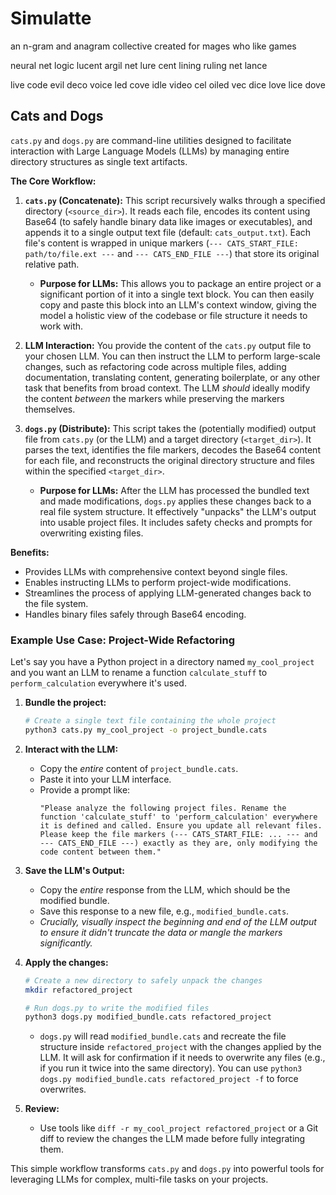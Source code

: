 # Simulatte

an n-gram and anagram collective
created for mages who like games

neural net logic
lucent argil net
lure cent lining
ruling net lance

live code
evil deco
voice led
cove idle
video cel
oiled vec
dice love
lice dove

## Cats and Dogs

`cats.py` and `dogs.py` are command-line utilities designed to facilitate interaction with Large Language Models (LLMs) by managing entire directory structures as single text artifacts.

**The Core Workflow:**

1.  **`cats.py` (Concatenate):** This script recursively walks through a specified directory (`<source_dir>`). It reads each file, encodes its content using Base64 (to safely handle binary data like images or executables), and appends it to a single output text file (default: `cats_output.txt`). Each file's content is wrapped in unique markers (`--- CATS_START_FILE: path/to/file.ext ---` and `--- CATS_END_FILE ---`) that store its original relative path.

    - **Purpose for LLMs:** This allows you to package an entire project or a significant portion of it into a single text block. You can then easily copy and paste this block into an LLM's context window, giving the model a holistic view of the codebase or file structure it needs to work with.

2.  **LLM Interaction:** You provide the content of the `cats.py` output file to your chosen LLM. You can then instruct the LLM to perform large-scale changes, such as refactoring code across multiple files, adding documentation, translating content, generating boilerplate, or any other task that benefits from broad context. The LLM _should_ ideally modify the content _between_ the markers while preserving the markers themselves.

3.  **`dogs.py` (Distribute):** This script takes the (potentially modified) output file from `cats.py` (or the LLM) and a target directory (`<target_dir>`). It parses the text, identifies the file markers, decodes the Base64 content for each file, and reconstructs the original directory structure and files within the specified `<target_dir>`.
    - **Purpose for LLMs:** After the LLM has processed the bundled text and made modifications, `dogs.py` applies these changes back to a real file system structure. It effectively "unpacks" the LLM's output into usable project files. It includes safety checks and prompts for overwriting existing files.

**Benefits:**

- Provides LLMs with comprehensive context beyond single files.
- Enables instructing LLMs to perform project-wide modifications.
- Streamlines the process of applying LLM-generated changes back to the file system.
- Handles binary files safely through Base64 encoding.

### Example Use Case: Project-Wide Refactoring

Let's say you have a Python project in a directory named `my_cool_project` and you want an LLM to rename a function `calculate_stuff` to `perform_calculation` everywhere it's used.

1.  **Bundle the project:**

    ```bash
    # Create a single text file containing the whole project
    python3 cats.py my_cool_project -o project_bundle.cats
    ```

2.  **Interact with the LLM:**

    - Copy the _entire_ content of `project_bundle.cats`.
    - Paste it into your LLM interface.
    - Provide a prompt like:
      ```
      "Please analyze the following project files. Rename the function 'calculate_stuff' to 'perform_calculation' everywhere it is defined and called. Ensure you update all relevant files. Please keep the file markers (--- CATS_START_FILE: ... --- and --- CATS_END_FILE ---) exactly as they are, only modifying the code content between them."
      ```

3.  **Save the LLM's Output:**

    - Copy the _entire_ response from the LLM, which should be the modified bundle.
    - Save this response to a new file, e.g., `modified_bundle.cats`.
    - _Crucially, visually inspect the beginning and end of the LLM output to ensure it didn't truncate the data or mangle the markers significantly._

4.  **Apply the changes:**

    ```bash
    # Create a new directory to safely unpack the changes
    mkdir refactored_project

    # Run dogs.py to write the modified files
    python3 dogs.py modified_bundle.cats refactored_project
    ```

    - `dogs.py` will read `modified_bundle.cats` and recreate the file structure inside `refactored_project` with the changes applied by the LLM. It will ask for confirmation if it needs to overwrite any files (e.g., if you run it twice into the same directory). You can use `python3 dogs.py modified_bundle.cats refactored_project -f` to force overwrites.

5.  **Review:**
    - Use tools like `diff -r my_cool_project refactored_project` or a Git diff to review the changes the LLM made before fully integrating them.

This simple workflow transforms `cats.py` and `dogs.py` into powerful tools for leveraging LLMs for complex, multi-file tasks on your projects.
